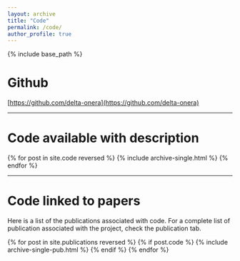 ```yaml
---
layout: archive
title: "Code"
permalink: /code/
author_profile: true
---
```


{% include base_path %}

# Github
[https://github.com/delta-onera](https://github.com/delta-onera)

---
# Code available with description

{% for post in site.code reversed %}
  {% include archive-single.html %}
{% endfor %}

---
# Code linked to papers

Here is a list of the publications associated with code.
For a complete list of publication associated with the project, check the publication tab.

{% for post in site.publications reversed %}
    {% if post.code %}
        {% include archive-single-pub.html %}
    {% endif %}
{% endfor %}


